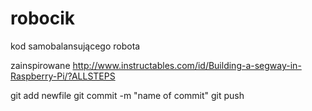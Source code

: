 # robocik
kod samobalansującego robota

zainspirowane
http://www.instructables.com/id/Building-a-segway-in-Raspberry-Pi/?ALLSTEPS

git add newfile
git commit -m "name of commit"
git push


